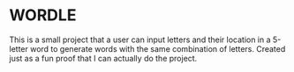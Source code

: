 # WORDLE
This is a small project that a user can input letters and their location in a 5-letter word to generate words with the same combination of letters. 
Created just as a fun proof that I can actually do the project. 
